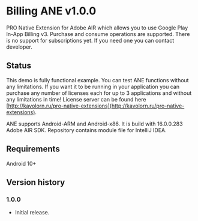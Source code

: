 # Billing ANE v1.0.0

PRO Native Extension for Adobe AIR which allows you to use Google Play In-App 
Billing v3. Purchase and consume operations are supported. There is no support 
for subscriptions yet. If you need one you can contact developer.

## Status

This demo is fully functional example. You can test ANE functions without any 
limitations. If you want it to be running in your application you can purchase 
any number of licenses each for up to 3 applications and without any limitations
in time! License server can be found here [http://kavolorn.ru/pro-native-extensions](http://kavolorn.ru/pro-native-extensions).

ANE supports Android-ARM and Android-x86. It is build with 16.0.0.283 Adobe AIR 
SDK. Repository contains module file for IntelliJ IDEA.

## Requirements

Android 10+

## Version history

### 1.0.0

- Initial release.